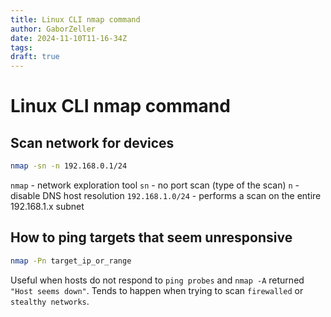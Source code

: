 ```yaml
---
title: Linux CLI nmap command
author: GaborZeller
date: 2024-11-10T11-16-34Z
tags:
draft: true
---
```


# Linux CLI nmap command

## Scan network for devices

```sh
nmap -sn -n 192.168.0.1/24
```

`nmap` - network exploration tool
`sn` - no port scan (type of the scan)
`n` - disable DNS host resolution
`192.168.1.0/24` - performs a scan on the entire 192.168.1.x subnet

## How to ping targets that seem unresponsive

```sh
nmap -Pn target_ip_or_range
```

Useful when hosts do not respond to `ping probes` and `nmap -A` returned `"Host seems down"`. Tends to happen when trying to scan `firewalled` or `stealthy networks`.
